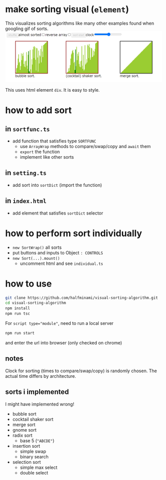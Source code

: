 # make sorting visual (`element`)
This visualizes sorting algorithms like many other examples found when googling gif of sorts.
<img src="./screenshot.png" style="width:500px;display:block" alt="sorting screenshot">  
This uses html element `div`. It is easy to style.

# how to add sort
## in `sortfunc.ts`
- add function that satisfies type `SORTFUNC`
    - use `ArrayWrap` methods to compare/swap/copy and `await` them
    - `export` the function
    - implement like other sorts
## in `setting.ts`
- add sort into `sortDict` (import the function)
## in `index.html`
- add element that satisfies `sortDict` selector

# how to perform sort individually
- `new SortWrap()` all sorts
- put buttons and inputs to Object `: CONTROLS`
- `new Sort(...).mount()`
    - uncomment html and see `individual.ts`

# how to use
```bash
git clone https://github.com/halfminami/visual-sorting-algorithm.git
cd visual-sorting-algorithm
npm install
npm run tsc
```
For `script type="module"`, need to run a local server
```bash
npm run start
```
and enter the url into browser (only checked on chrome)

## notes
Clock for sorting (times to compare/swap/copy) is randomly chosen. The actual time differs by architecture.

## sorts i implemented
I might have implemented wrong!
- bubble sort
- cocktail shaker sort
- merge sort
- gnome sort
- radix sort
    - base 5 (`"ABCDE"`)
- insertion sort
    - simple swap
    - binary search
- selection sort
    - simple max select
    - double select